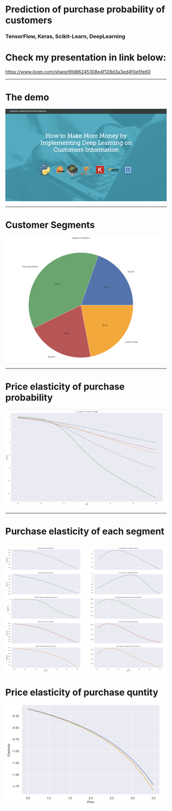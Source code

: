 # Prediction of purchase probability of customers
### TensorFlow, Keras, Scikit-Learn, DeepLearning


# Check my presentation in link below:
https://www.loom.com/share/6fd86245308e4f128d3a3ed4f0e5fe60

-----------------------------

# The demo

![](images/first.png)

-----------------------------

# Customer Segments

![](images/purchase-1.png)

-----------------------------

# Price elasticity of purchase probability

![](images/purchase-prob.png)

-----------------------------

# Purchase elasticity of each segment

![](images/segment-elasticity.png)
-----------------------------

# Price elasticity of purchase quntity

![](images/purchase-quantity.png)
